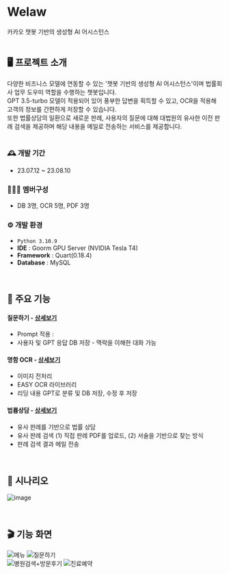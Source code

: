 # Welaw
카카오 챗봇 기반의 생성형 AI 어시스턴스 
<br><br>


## 🖥️ 프로젝트 소개
다양한 비즈니스 모델에 연동할 수 있는 '챗봇 기반의 생성형 AI 어시스턴스'이며 법률회사 업무 도우미 역할을 수행하는 챗봇입니다.<br> GPT 3.5-turbo 모델이 적용되어 있어 풍부한 답변을 획득할 수 있고, OCR을 적용해 고객의 정보를 간편하게 저장할 수 있습니다. <br>또한 법률상담의 일환으로 새로운 판례, 사용자의 질문에 대해 대법원의 유사한 이전 판례 검색을 제공하며 해당 내용을 메일로 전송하는 서비스를 제공합니다. 
<br><br>

### 🕰️ 개발 기간
* 23.07.12 ~ 23.08.10

### 🧑‍🤝‍🧑 멤버구성
 - DB 3명, OCR 5명, PDF 3명

### ⚙️ 개발 환경
- `Python 3.10.9`
- **IDE** : Goorm GPU Server (NVIDIA Tesla T4)
- **Framework** : Quart(0.18.4)
- **Database** : MySQL

<br>

## 📌 주요 기능
#### 질문하기 - <a href="" >상세보기</a>
- Prompt 적용 : 
- 사용자 및 GPT 응답 DB 저장 - 맥락을 이해한 대화 가능 
#### 명함 OCR - <a href="" >상세보기</a>
- 이미지 전처리
- EASY OCR 라이브러리
- 리딩 내용 GPT로 분류 및 DB 저장, 수정 후 저장
#### 법륩상담 - <a href="" >상세보기</a>
- 유사 판례를 기반으로 법률 상담
- 유사 판례 검색 (1) 직접 판례 PDF를 업로드, (2) 서술을 기반으로 찾는 방식
- 판례 검색 결과 메일 전송
  
<br>

## 📑 시나리오
![image](https://github.com/ressa009/Welaw/assets/47082555/5e0ce4f0-c492-404e-bfc9-e88d88f479c0)

<br>

## 🎬 기능 화면
![메뉴](https://github.com/ressa009/Withmerry/assets/47082555/dea1fbe6-1768-43db-9fac-5b6b280636a5)
![질문하기](https://github.com/ressa009/Withmerry/assets/47082555/002a991e-c08a-4400-9360-4a64f0a25a90)<br>
![병원검색+방문후기](https://github.com/ressa009/Withmerry/assets/47082555/0d31c317-640d-4cd8-81d5-70ae18daf8da)
![진료예약](https://github.com/ressa009/Withmerry/assets/47082555/8fbaded4-ffdc-4d81-bc97-8dd23d6c652b)




